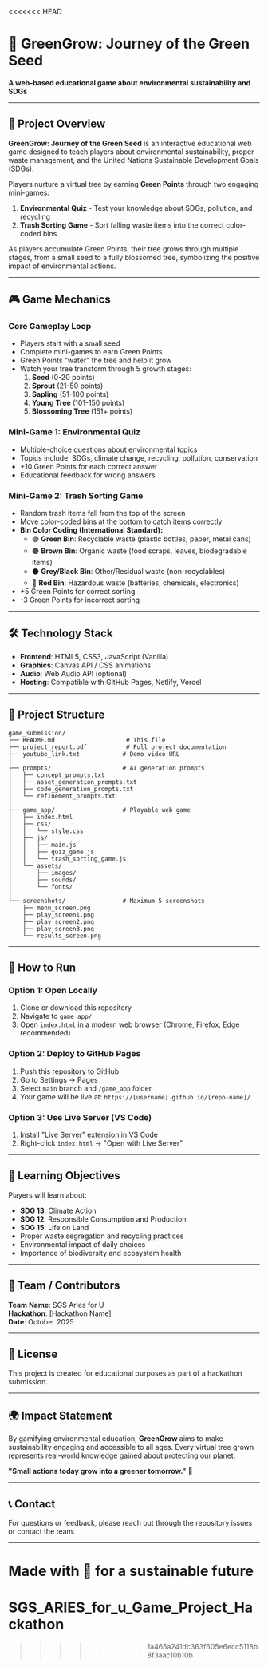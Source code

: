 <<<<<<< HEAD
# 🌱 GreenGrow: Journey of the Green Seed

**A web-based educational game about environmental sustainability and SDGs**

---

## 📖 Project Overview

**GreenGrow: Journey of the Green Seed** is an interactive educational web game designed to teach players about environmental sustainability, proper waste management, and the United Nations Sustainable Development Goals (SDGs).

Players nurture a virtual tree by earning **Green Points** through two engaging mini-games:

1. **Environmental Quiz** - Test your knowledge about SDGs, pollution, and recycling
2. **Trash Sorting Game** - Sort falling waste items into the correct color-coded bins

As players accumulate Green Points, their tree grows through multiple stages, from a small seed to a fully blossomed tree, symbolizing the positive impact of environmental actions.

---

## 🎮 Game Mechanics

### Core Gameplay Loop

- Players start with a small seed
- Complete mini-games to earn Green Points
- Green Points "water" the tree and help it grow
- Watch your tree transform through 5 growth stages:
  1. **Seed** (0-20 points)
  2. **Sprout** (21-50 points)
  3. **Sapling** (51-100 points)
  4. **Young Tree** (101-150 points)
  5. **Blossoming Tree** (151+ points)

### Mini-Game 1: Environmental Quiz

- Multiple-choice questions about environmental topics
- Topics include: SDGs, climate change, recycling, pollution, conservation
- +10 Green Points for each correct answer
- Educational feedback for wrong answers

### Mini-Game 2: Trash Sorting Game

- Random trash items fall from the top of the screen
- Move color-coded bins at the bottom to catch items correctly
- **Bin Color Coding (International Standard):**
  - 🟢 **Green Bin**: Recyclable waste (plastic bottles, paper, metal cans)
  - 🟤 **Brown Bin**: Organic waste (food scraps, leaves, biodegradable items)
  - ⚫ **Grey/Black Bin**: Other/Residual waste (non-recyclables)
  - 🔴 **Red Bin**: Hazardous waste (batteries, chemicals, electronics)
- +5 Green Points for correct sorting
- -3 Green Points for incorrect sorting

---

## 🛠️ Technology Stack

- **Frontend**: HTML5, CSS3, JavaScript (Vanilla)
- **Graphics**: Canvas API / CSS animations
- **Audio**: Web Audio API (optional)
- **Hosting**: Compatible with GitHub Pages, Netlify, Vercel

---

## 📁 Project Structure

```
game_submission/
├── README.md                    # This file
├── project_report.pdf           # Full project documentation
├── youtube_link.txt            # Demo video URL
│
├── prompts/                    # AI generation prompts
│   ├── concept_prompts.txt
│   ├── asset_generation_prompts.txt
│   ├── code_generation_prompts.txt
│   └── refinement_prompts.txt
│
├── game_app/                   # Playable web game
│   ├── index.html
│   ├── css/
│   │   └── style.css
│   ├── js/
│   │   ├── main.js
│   │   ├── quiz_game.js
│   │   └── trash_sorting_game.js
│   └── assets/
│       ├── images/
│       ├── sounds/
│       └── fonts/
│
└── screenshots/                # Maximum 5 screenshots
    ├── menu_screen.png
    ├── play_screen1.png
    ├── play_screen2.png
    ├── play_screen3.png
    └── results_screen.png
```

---

## 🚀 How to Run

### Option 1: Open Locally

1. Clone or download this repository
2. Navigate to `game_app/`
3. Open `index.html` in a modern web browser (Chrome, Firefox, Edge recommended)

### Option 2: Deploy to GitHub Pages

1. Push this repository to GitHub
2. Go to Settings → Pages
3. Select `main` branch and `/game_app` folder
4. Your game will be live at: `https://[username].github.io/[repo-name]/`

### Option 3: Use Live Server (VS Code)

1. Install "Live Server" extension in VS Code
2. Right-click `index.html` → "Open with Live Server"

---

## 🎯 Learning Objectives

Players will learn about:

- **SDG 13**: Climate Action
- **SDG 12**: Responsible Consumption and Production
- **SDG 15**: Life on Land
- Proper waste segregation and recycling practices
- Environmental impact of daily choices
- Importance of biodiversity and ecosystem health

---

## 👥 Team / Contributors

**Team Name**: SGS Aries for U  
**Hackathon**: [Hackathon Name]  
**Date**: October 2025

---

## 📄 License

This project is created for educational purposes as part of a hackathon submission.

---

## 🌍 Impact Statement

By gamifying environmental education, **GreenGrow** aims to make sustainability engaging and accessible to all ages. Every virtual tree grown represents real-world knowledge gained about protecting our planet.

**"Small actions today grow into a greener tomorrow."** 🌳

---

## 📞 Contact

For questions or feedback, please reach out through the repository issues or contact the team.

---

**Made with 💚 for a sustainable future**
=======
# SGS_ARIES_for_u_Game_Project_Hackathon
>>>>>>> 1a465a241dc363f605e6ecc5118b8f3aac10b10b
